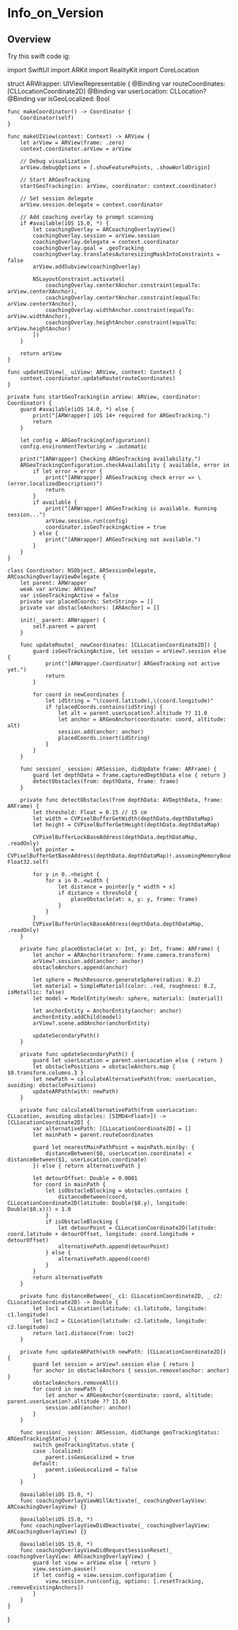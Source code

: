 # Info_on_Version


## Overview




Try this swift code ig:

import SwiftUI
import ARKit
import RealityKit
import CoreLocation

struct ARWrapper: UIViewRepresentable {
    @Binding var routeCoordinates: [CLLocationCoordinate2D]
    @Binding var userLocation: CLLocation?
    @Binding var isGeoLocalized: Bool
    
    func makeCoordinator() -> Coordinator {
        Coordinator(self)
    }
    
    func makeUIView(context: Context) -> ARView {
        let arView = ARView(frame: .zero)
        context.coordinator.arView = arView
        
        // Debug visualization
        arView.debugOptions = [.showFeaturePoints, .showWorldOrigin]
        
        // Start ARGeoTracking
        startGeoTracking(in: arView, coordinator: context.coordinator)
        
        // Set session delegate
        arView.session.delegate = context.coordinator
        
        // Add coaching overlay to prompt scanning
        if #available(iOS 15.0, *) {
            let coachingOverlay = ARCoachingOverlayView()
            coachingOverlay.session = arView.session
            coachingOverlay.delegate = context.coordinator
            coachingOverlay.goal = .geoTracking
            coachingOverlay.translatesAutoresizingMaskIntoConstraints = false
            arView.addSubview(coachingOverlay)
            
            NSLayoutConstraint.activate([
                coachingOverlay.centerXAnchor.constraint(equalTo: arView.centerXAnchor),
                coachingOverlay.centerYAnchor.constraint(equalTo: arView.centerYAnchor),
                coachingOverlay.widthAnchor.constraint(equalTo: arView.widthAnchor),
                coachingOverlay.heightAnchor.constraint(equalTo: arView.heightAnchor)
            ])
        }
        
        return arView
    }
    
    func updateUIView(_ uiView: ARView, context: Context) {
        context.coordinator.updateRoute(routeCoordinates)
    }
    
    private func startGeoTracking(in arView: ARView, coordinator: Coordinator) {
        guard #available(iOS 14.0, *) else {
            print("[ARWrapper] iOS 14+ required for ARGeoTracking.")
            return
        }
        
        let config = ARGeoTrackingConfiguration()
        config.environmentTexturing = .automatic
        
        print("[ARWrapper] Checking ARGeoTracking availability.")
        ARGeoTrackingConfiguration.checkAvailability { available, error in
            if let error = error {
                print("[ARWrapper] ARGeoTracking check error => \(error.localizedDescription)")
                return
            }
            if available {
                print("[ARWrapper] ARGeoTracking is available. Running session...")
                arView.session.run(config)
                coordinator.isGeoTrackingActive = true
            } else {
                print("[ARWrapper] ARGeoTracking not available.")
            }
        }
    }
    
    class Coordinator: NSObject, ARSessionDelegate, ARCoachingOverlayViewDelegate {
        let parent: ARWrapper
        weak var arView: ARView?
        var isGeoTrackingActive = false
        private var placedCoords: Set<String> = []
        private var obstacleAnchors: [ARAnchor] = []
        
        init(_ parent: ARWrapper) {
            self.parent = parent
        }
        
        func updateRoute(_ newCoordinates: [CLLocationCoordinate2D]) {
            guard isGeoTrackingActive, let session = arView?.session else {
                print("[ARWrapper.Coordinator] ARGeoTracking not active yet.")
                return
            }
            
            for coord in newCoordinates {
                let idString = "\(coord.latitude),\(coord.longitude)"
                if !placedCoords.contains(idString) {
                    let alt = parent.userLocation?.altitude ?? 11.0
                    let anchor = ARGeoAnchor(coordinate: coord, altitude: alt)
                    session.add(anchor: anchor)
                    placedCoords.insert(idString)
                }
            }
        }
        
        func session(_ session: ARSession, didUpdate frame: ARFrame) {
            guard let depthData = frame.capturedDepthData else { return }
            detectObstacles(from: depthData, frame: frame)
        }
        
        private func detectObstacles(from depthData: AVDepthData, frame: ARFrame) {
            let threshold: Float = 0.15 // 15 cm
            let width = CVPixelBufferGetWidth(depthData.depthDataMap)
            let height = CVPixelBufferGetHeight(depthData.depthDataMap)
            
            CVPixelBufferLockBaseAddress(depthData.depthDataMap, .readOnly)
            let pointer = CVPixelBufferGetBaseAddress(depthData.depthDataMap)!.assumingMemoryBound(to: Float32.self)
            
            for y in 0..<height {
                for x in 0..<width {
                    let distance = pointer[y * width + x]
                    if distance < threshold {
                        placeObstacle(at: x, y: y, frame: frame)
                    }
                }
            }
            CVPixelBufferUnlockBaseAddress(depthData.depthDataMap, .readOnly)
        }
        
        private func placeObstacle(at x: Int, y: Int, frame: ARFrame) {
            let anchor = ARAnchor(transform: frame.camera.transform)
            arView?.session.add(anchor: anchor)
            obstacleAnchors.append(anchor)
            
            let sphere = MeshResource.generateSphere(radius: 0.2)
            let material = SimpleMaterial(color: .red, roughness: 0.2, isMetallic: false)
            let model = ModelEntity(mesh: sphere, materials: [material])
            
            let anchorEntity = AnchorEntity(anchor: anchor)
            anchorEntity.addChild(model)
            arView?.scene.addAnchor(anchorEntity)
            
            updateSecondaryPath()
        }

        private func updateSecondaryPath() {
            guard let userLocation = parent.userLocation else { return }
            let obstaclePositions = obstacleAnchors.map { $0.transform.columns.3 }
            let newPath = calculateAlternativePath(from: userLocation, avoiding: obstaclePositions)
            updateARPath(with: newPath)
        }

        private func calculateAlternativePath(from userLocation: CLLocation, avoiding obstacles: [SIMD4<Float>]) -> [CLLocationCoordinate2D] {
            var alternativePath: [CLLocationCoordinate2D] = []
            let mainPath = parent.routeCoordinates
            
            guard let nearestMainPathPoint = mainPath.min(by: {
                distanceBetween($0, userLocation.coordinate) < distanceBetween($1, userLocation.coordinate)
            }) else { return alternativePath }
            
            let detourOffset: Double = 0.0001
            for coord in mainPath {
                let isObstacleBlocking = obstacles.contains {
                    distanceBetween(coord, CLLocationCoordinate2D(latitude: Double($0.y), longitude: Double($0.x))) < 1.0
                }
                if isObstacleBlocking {
                    let detourPoint = CLLocationCoordinate2D(latitude: coord.latitude + detourOffset, longitude: coord.longitude + detourOffset)
                    alternativePath.append(detourPoint)
                } else {
                    alternativePath.append(coord)
                }
            }
            return alternativePath
        }
        
        private func distanceBetween(_ c1: CLLocationCoordinate2D, _ c2: CLLocationCoordinate2D) -> Double {
            let loc1 = CLLocation(latitude: c1.latitude, longitude: c1.longitude)
            let loc2 = CLLocation(latitude: c2.latitude, longitude: c2.longitude)
            return loc1.distance(from: loc2)
        }

        private func updateARPath(with newPath: [CLLocationCoordinate2D]) {
            guard let session = arView?.session else { return }
            for anchor in obstacleAnchors { session.remove(anchor: anchor) }
            obstacleAnchors.removeAll()
            for coord in newPath {
                let anchor = ARGeoAnchor(coordinate: coord, altitude: parent.userLocation?.altitude ?? 11.0)
                session.add(anchor: anchor)
            }
        }

        func session(_ session: ARSession, didChange geoTrackingStatus: ARGeoTrackingStatus) {
            switch geoTrackingStatus.state {
            case .localized:
                parent.isGeoLocalized = true
            default:
                parent.isGeoLocalized = false
            }
        }

        @available(iOS 15.0, *)
        func coachingOverlayViewWillActivate(_ coachingOverlayView: ARCoachingOverlayView) {}

        @available(iOS 15.0, *)
        func coachingOverlayViewDidDeactivate(_ coachingOverlayView: ARCoachingOverlayView) {}

        @available(iOS 15.0, *)
        func coachingOverlayViewDidRequestSessionReset(_ coachingOverlayView: ARCoachingOverlayView) {
            guard let view = arView else { return }
            view.session.pause()
            if let config = view.session.configuration {
                view.session.run(config, options: [.resetTracking, .removeExistingAnchors])
            }
        }
    }
}
